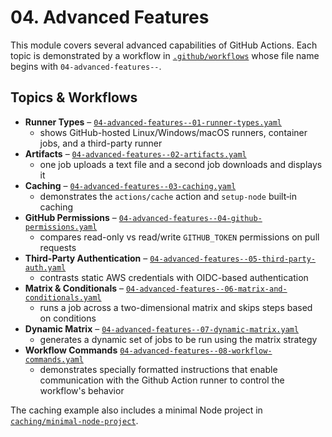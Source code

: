 # 04. Advanced Features

This module covers several advanced capabilities of GitHub Actions. Each topic is demonstrated by a workflow in [`.github/workflows`](../.github/workflows) whose file name begins with `04-advanced-features--`.

## Topics & Workflows

- **Runner Types** – [`04-advanced-features--01-runner-types.yaml`](../.github/workflows/04-advanced-features--01-runner-types.yaml)
  - shows GitHub-hosted Linux/Windows/macOS runners, container jobs, and a third-party runner
- **Artifacts** – [`04-advanced-features--02-artifacts.yaml`](../.github/workflows/04-advanced-features--02-artifacts.yaml)
  - one job uploads a text file and a second job downloads and displays it
- **Caching** – [`04-advanced-features--03-caching.yaml`](../.github/workflows/04-advanced-features--03-caching.yaml)
  - demonstrates the `actions/cache` action and `setup-node` built‑in caching
- **GitHub Permissions** – [`04-advanced-features--04-github-permissions.yaml`](../.github/workflows/04-advanced-features--04-github-permissions.yaml)
  - compares read-only vs read/write `GITHUB_TOKEN` permissions on pull requests
- **Third-Party Authentication** – [`04-advanced-features--05-third-party-auth.yaml`](../.github/workflows/04-advanced-features--05-third-party-auth.yaml)
  - contrasts static AWS credentials with OIDC-based authentication
- **Matrix & Conditionals** – [`04-advanced-features--06-matrix-and-conditionals.yaml`](../.github/workflows/04-advanced-features--06-matrix-and-conditionals.yaml)
  - runs a job across a two-dimensional matrix and skips steps based on conditions
- **Dynamic Matrix** – [`04-advanced-features--07-dynamic-matrix.yaml`](../.github/workflows/04-advanced-features--07-dynamic-matrix.yaml)
  - generates a dynamic set of jobs to be run using the matrix strategy
- **Workflow Commands**
[`04-advanced-features--08-workflow-commands.yaml`](../.github/workflows/04-advanced-features--07-workflow-commands.yaml)
  - demonstrates specially formatted instructions that enable communication with the Github Action runner to control the workflow's behavior

The caching example also includes a minimal Node project in [`caching/minimal-node-project`](./caching/minimal-node-project).
